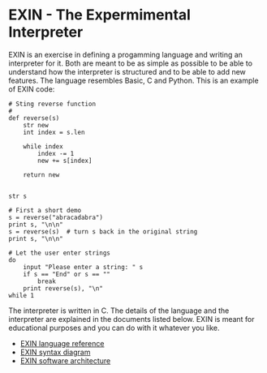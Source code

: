 # EXIN - The Expermimental Interpreter

EXIN is an exercise in defining a progamming language and writing an interpreter for it. Both are meant to be as simple as possible to be able to understand how the interpreter is structured and to be able to add new features. The language resembles Basic, C and Python. This is an example of EXIN code:
```
# Sting reverse function
#
def reverse(s)
	str new
	int index = s.len

	while index
		index -= 1
		new += s[index]

	return new


str s

# First a short demo
s = reverse("abracadabra")
print s, "\n\n"
s = reverse(s)  # turn s back in the original string
print s, "\n\n"

# Let the user enter strings
do
	input "Please enter a string: " s
	if s == "End" or s == ""
		break
	print reverse(s), "\n"
while 1
```
The interpreter is written in C. The details of the language and the interpreter are explained in the documents listed below. EXIN is meant for educational purposes and you can do with it whatever you like.

- [EXIN language reference](EXIN%20language%20reference.md)
- [EXIN syntax diagram](EXIN%20syntax%20diagram.xhtml)
- [EXIN software architecture](EXIN%20software%20architecture.md)
